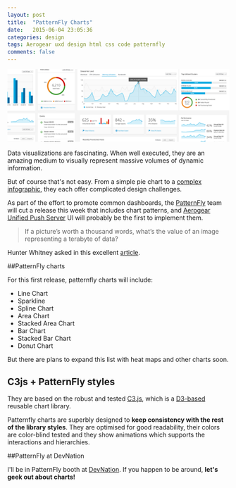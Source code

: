 ```yaml
---
layout: post
title:  "PatternFly Charts"
date:   2015-06-04 23:05:36
categories: design
tags: Aerogear uxd design html css code patternfly
comments: false
---
```


![Patternfly Charts](/img/charts/patternfly-charts.png)


Data visualizations are fascinating. When well executed, they are an amazing medium to visually represent massive volumes of dynamic information.

But of course that's not easy.  From a simple pie chart to a [complex infographic](https://www.pinterest.com/jeeda85/dashboards-uiux-and-chart/), they each offer complicated design challenges.

As part of the effort to promote common dashboards, the [PatternFly](https://www.patternfly.org/) team will cut a release this week that includes chart patterns, and [Aerogear Unified Push Server](https://aerogear.org/) UI will probably be the first to implement them.

>If a picture’s worth a thousand words, what’s the value of an image representing a terabyte of data?

Hunter Whitney asked in this excellent [article](http://uxmag.com/articles/beyond-the-pie-chart).

##PatternFly charts

For this first release, patternfly charts will include:
- Line Chart
- Sparkline
- Spline Chart
- Area Chart
- Stacked Area Chart
- Bar Chart
- Stacked Bar Chart
- Donut Chart

But there are plans to expand this list with heat maps and other charts soon.

## C3js + PatternFly styles

They are based on the robust and tested [C3.js](http://c3js.org), which is a [D3-based](http://d3js.org) reusable chart library.

Patternfly charts are superbly designed to **keep consistency with the rest of the library styles**. They are optimised for good readability, their colors are color-blind tested and they show animations which supports the interactions and hierarchies.

##PatternFly at DevNation

I'll be in PatternFly booth at [DevNation](http://www.devnation.org). If you happen to be around, **let's geek out about charts!**